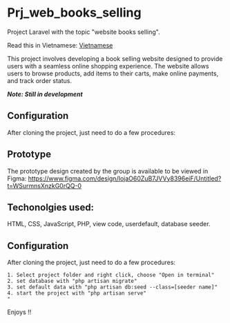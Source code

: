# Prj_web_books_selling

Project Laravel with the topic "website books selling".

Read this in Vietnamese: [Vietnamese](README.vi.md)

This project involves developing a book selling website designed to provide users with a seamless online shopping experience. The website allows users to browse products, add items to their carts, make online payments, and track order status.

**_Note: Still in development_**

## Configuration

After cloning the project, just need to do a few procedures:

## Prototype

The prototype design created by the group is available to be viewed in Figma: https://www.figma.com/design/IojaO60ZuB7JVVy8396eiF/Untitled?t=WSurmnsXnzkG0rQQ-0

## Techonolgies used:

HTML, CSS, JavaScript, PHP, view code, userdefault, database seeder.

## Configuration

After cloning the project, just need to do a few procedures:

```
1. Select project folder and right click, choose "Open in terminal"
2. set database with "php artisan migrate"
3. set default data with "php artisan db:seed --class=[seeder name]"
4. start the project with "php artisan serve"
"
```

Enjoys !!